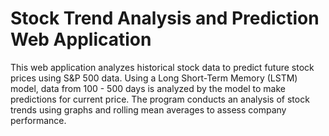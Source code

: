 # Stock Trend Analysis and Prediction Web Application

This web application analyzes historical stock data to predict future stock prices using S&P 500 data. Using a Long Short-Term Memory (LSTM) model, data from 100 - 500 days is analyzed by the model to make predictions for current price. The program conducts an analysis of stock trends using graphs and rolling mean averages to assess company performance.  
